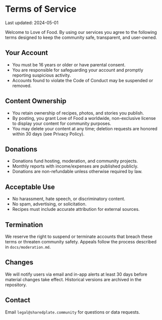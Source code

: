 # Terms of Service

Last updated: 2024-05-01

Welcome to Love of Food. By using our services you agree to the following terms designed to keep the community safe, transparent, and user-owned.

## Your Account

* You must be 16 years or older or have parental consent.
* You are responsible for safeguarding your account and promptly reporting suspicious activity.
* Accounts found to violate the Code of Conduct may be suspended or removed.

## Content Ownership

* You retain ownership of recipes, photos, and stories you publish.
* By posting, you grant Love of Food a worldwide, non-exclusive license to display your content for community purposes.
* You may delete your content at any time; deletion requests are honored within 30 days (see Privacy Policy).

## Donations

* Donations fund hosting, moderation, and community projects.
* Monthly reports with income/expenses are published publicly.
* Donations are non-refundable unless otherwise required by law.

## Acceptable Use

* No harassment, hate speech, or discriminatory content.
* No spam, advertising, or solicitation.
* Recipes must include accurate attribution for external sources.

## Termination

We reserve the right to suspend or terminate accounts that breach these terms or threaten community safety. Appeals follow the process described in `docs/moderation.md`.

## Changes

We will notify users via email and in-app alerts at least 30 days before material changes take effect. Historical versions are archived in the repository.

## Contact

Email `legal@sharedplate.community` for questions or data requests.
